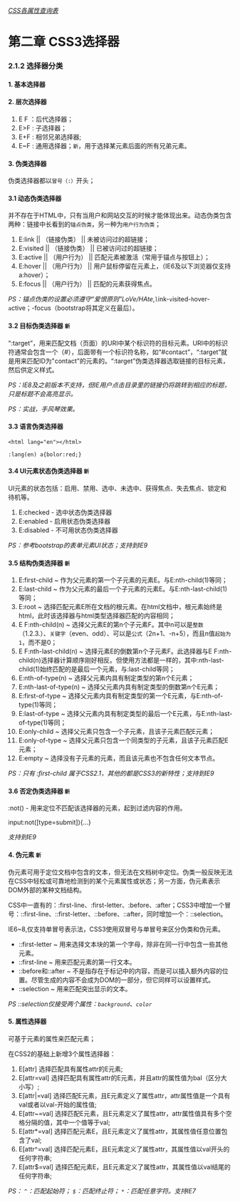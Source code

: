 *[CSS各属性查询表](https://meiert.com/en/indices/css-properties/)*

# 第二章 CSS3选择器

### 2.1.2 选择器分类
#### 1. 基本选择器
#### 2. 层次选择器
1. E F ：后代选择器；
2. E>F : 子选择器；
3. E+F : 相邻兄弟选择器;
4. E~F : 通用选择器；`新`，用于选择某元素后面的所有兄弟元素。
#### 3. 伪类选择器
伪类选择器都以`冒号（:）`开头；
#### 3.1 动态伪类选择器
并不存在于HTML中，只有当用户和网站交互的时候才能体现出来。动态伪类包含两种：链接中长看到的`锚点伪类`，另一种为`用户行为伪类`；
1. E:link || （链接伪类） || 未被访问过的超链接；
2. E:visited || （链接伪类） || 已被访问过的超链接；
3. E:active || （用户行为） || 匹配元素被激活（常用于锚点与按钮上）；
4. E:hover || （用户行为） || 用户鼠标停留在元素上，（IE6及以下浏览器仅支持a:hover）；
5. E:focus || （用户行为） || 匹配的元素获得焦点。

*PS：锚点伪类的设置必须遵守“爱恨原则”LoVe/HAte*,`l`ink-`v`isited-`h`over-`a`ctive；-focus（bootstrap将其定义在最后）。
#### 3.2 目标伪类选择器 `新`
“:target”，用来匹配文档（页面）的URI中某个标识符的目标元素。URI中的标识符通常会包含一个（#），后面带有一个标识符名称，如“#contact”，“:target”就是用来匹配ID为"contact"的元素的。“:target”伪类选择器选取链接的目标元素，然后供定义样式。

*PS：IE8及之前版本不支持，但IE用户点击目录里的链接仍将跳转到相应的标题，只是标题不会高亮显示。*

*PS：实战，手风琴效果。*

#### 3.3 语言伪类选择器
```
<html lang="en"></html>

:lang(en) a{bolor:red;}
```

#### 3.4 UI元素状态伪类选择器 `新`
UI元素的状态包括：启用、禁用、选中、未选中、获得焦点、失去焦点、锁定和待机等。

1. E:checked - 选中状态伪类选择器
2. E:enabled - 启用状态伪类选择器
3. E:disabled - 不可用状态伪类选择器

*PS：参考bootstrap的表单元素UI状态；支持到IE9*

#### 3.5 结构伪类选择器 `新`
1. E:first-child  ~ 作为父元素的第一个子元素的元素E。与E:nth-child(1)等同；
2. E:last-child   ~ 作为父元素的最后一个子元素的元素E。与E:nth-last-child(1)等同；
3. E:root         ~ 选择匹配元素E所在文档的根元素。在html文档中，根元素始终是html，此时该选择器与html类型选择器匹配的内容相同；
4. E F:nth-child(n) ~ 选择父元素E的第n个子元素F。其中n可以是`整数`（1.2.3.）、`关键字`（even、odd）、可以是`公式`（2n+1、-n+5），而且n值`起始为1`，而不是0；
5. E F:nth-last-child(n) ~ 选择元素E的倒数第n个子元素F。此选择器与E F:nth-child(n)选择器计算顺序刚好相反。但使用方法都是一样的，其中:nth-last-child(1)始终匹配的是最后一个元素，与:last-child等同；
6. E:nth-of-type(n) ~ 选择父元素内具有制定类型的第n个E元素；
7. E:nth-last-of-type(n) ~ 选择父元素内具有制定类型的倒数第n个E元素；
8. E:first-of-type ~ 选择父元素内具有制定类型的第一个E元素，与E:nth-of-type(1)等同；
9. E:last-of-type ~ 选择父元素内具有制定类型的最后一个E元素，与E:nth-last-of-type(1)等同；
10. E:only-child ~ 选择父元素只包含一个子元素，且该子元素匹配E元素；
11. E:only-of-type ~ 选择父元素只包含一个同类型的子元素，且该子元素匹配E元素；
12. E:empty ~ 选择没有子元素的元素，而且该元素也不包含任何文本节点。

*PS：只有 :first-child 属于CSS2.1，其他的都是CSS3的新特性；支持到IE9*

#### 3.6 否定伪类选择器  `新`
:not() - 用来定位不匹配该选择器的元素，起到过滤内容的作用。

input:not([type=submit]){...}

*支持到IE9*

#### 4. 伪元素 `新`
伪元素可用于定位文档中包含的文本，但无法在文档树中定位。伪类一般反映无法在CSS中轻松或可靠地检测到的某个元素属性或状态；另一方面，伪元素表示DOM外部的某种文档结构。

CSS中一直有的：:first-line、:first-letter、:before、:after；CSS3中增加一个冒号：::first-line、::first-letter、::before、::after，同时增加一个：::selection。

IE6~8,仅支持单冒号表示法，CSS3使用双冒号与单冒号来区分伪类和伪元素。

- ::first-letter ~ 用来选择文本块的第一个字母，除非在同一行中包含一些其他元素。
- ::first-line ~ 用来匹配元素的第一行文本。
- ::before和::after ~ 不是指存在于标记中的内容，而是可以插入额外内容的位置。尽管生成的内容不会成为DOM的一部分，但它同样可以设置样式。
- ::selection ~ 用来匹配突出显示的文本。

*PS ::selection仅接受两个属性：`background`、`color`*

#### 5. 属性选择器
可基于元素的属性来匹配元素；

在CSS2的基础上新增3个属性选择器：
1. E[attr]  选择匹配具有属性attr的E元素;
2. E[attr=val]  选择匹配具有属性attr的E元素，并且attr的属性值为bal（区分大小写）;
3. E[attr|=val] 选择匹配E元素，且E元素定义了属性attr，attr属性值是一个具有val或者以val-开始的属性值;
4. E[attr~=val] 选择匹配E元素，且E元素定义了属性attr，attr属性值具有多个空格分隔的值，其中一个值等于val;
5. E[attr*=val] 选择匹配元素E，且E元素定义了属性attr，其属性值任意位置包含了val;
6. E[attr^=val] 选择匹配元素E，且E元素定义了属性attr，其属性值以val开头的任何字符串;
7. E[attr$=val] 选择匹配元素E，且E元素定义了属性attr，其属性值以val结尾的任何字符串;

*PS： `^`：匹配起始符； `$`：匹配终止符； `*`：匹配任意字符。支持IE7*